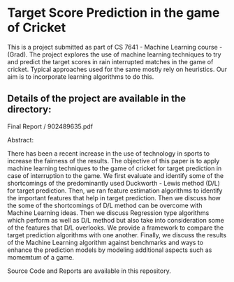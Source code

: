 # Target Score Prediction in the game of Cricket

This is a project submitted as part of CS 7641 - Machine Learning course - (Grad). The project explores the use of machine learning
techniques to try and predict the target scores in rain interrupted matches in the game of cricket. Typical approaches used for the same mostly rely on heuristics. Our aim is to incorporate learning algorithms to do this.

## Details of the project are available in the directory:
Final Report / 902489635.pdf

Abstract:

There has been a recent increase in the use of technology in sports to increase the fairness of the results. The objective of this paper is to apply machine learning techniques to the game of cricket for target prediction in case of interruption to the game. We first evaluate and identify some of the shortcomings of the predominantly used Duckworth - Lewis method (D/L) for target prediction. Then, we ran feature estimation algorithms to identify the important features that help in target prediction. Then we discuss how the some of the shortcomings of D/L method can be overcome with Machine Learning ideas. Then we discuss Regression type algorithms which perform as well as D/L method but also take into consideration some of the features that D/L overlooks. We provide a framework to compare the target prediction algorithms with one another. Finally, we discuss the results of the Machine Learning algorithm against benchmarks and ways to enhance the prediction models by modeling additional aspects such as momemtum of a game.

Source Code and Reports are available in this repository.
